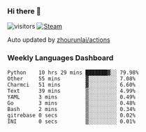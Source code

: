 ### Hi there 👋

![visitors](https://visitor-badge.glitch.me/badge?page_id=zhourunlai)
[![Steam](https://img.shields.io/badge/dynamic/json?label=Steam&query=%24.data.totalSubs&url=https%3A%2F%2Fapi.spencerwoo.com%2Fsubstats%2F%3Fsource%3DsteamGames%26queryKey%3D76561198285156854&suffix=%20Games&logo=steam&labelColor=134375&color=0b1a37&longCache=true)](http://steamcommunity.com/profiles/76561198285156854)

Auto updated by <a href="https://github.com/zhourunlai/zhourunlai/actions" target="_blank">zhourunlai/actions</a>

### Weekly Languages Dashboard

<!--PART:wakatime-->
```text
Python    10 hrs 29 mins ███████▓░░ 79.98%
Other     55 mins        ▓░░░░░░░░░ 7.08%
Charmci   51 mins        ▓░░░░░░░░░ 6.60%
Text      39 mins        ▒░░░░░░░░░ 4.99%
YAML      3 mins         ▒░░░░░░░░░ 0.49%
Go        3 mins         ▒░░░░░░░░░ 0.48%
Bash      2 mins         ▒░░░░░░░░░ 0.34%
gitrebase 0 secs         ▒░░░░░░░░░ 0.02%
INI       0 secs         ▒░░░░░░░░░ 0.01%
```
<!--PART:wakatime-->
